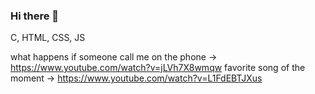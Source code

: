 ### Hi there 👋

C, HTML, CSS, JS


what happens if someone call me on the phone -> https://www.youtube.com/watch?v=jLVh7X8wmqw
favorite song of the moment -> https://www.youtube.com/watch?v=L1FdEBTJXus

<!--
**liliaqvq/liliaqvq** is a ✨ _special_ ✨ repository because its `README.md` (this file) appears on your GitHub profile.

Here are some ideas to get you started:

- 🔭 I’m currently working on ...
- 🌱 I’m currently learning ...
- 👯 I’m looking to collaborate on ...
- 🤔 I’m looking for help with ...
- 💬 Ask me about ...
- 📫 How to reach me: ...
- ⚡ Fun fact: ...
-->
